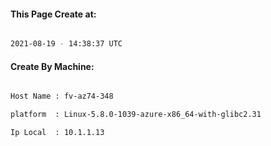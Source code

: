 
   
#### This Page Create at:

```bash

2021-08-19 - 14:38:37 UTC

```

#### Create By Machine:

```bash

Host Name : fv-az74-348

platform  : Linux-5.8.0-1039-azure-x86_64-with-glibc2.31

Ip Local  : 10.1.1.13

```

